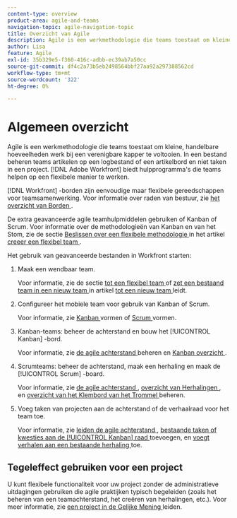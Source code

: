 ```yaml
---
content-type: overview
product-area: agile-and-teams
navigation-topic: agile-navigation-topic
title: Overzicht van Agile
description: Agile is een werkmethodologie die teams toestaat om kleine, handelbare hoeveelheden werk bij een verenigbare kapper te voltooien. In een bestand beheren teams artikelen op een logbestand of een artikelbord en niet taken in een project. [!DNL Adobe Workfront]  verstrekt hulpmiddelen die de hulpteams op een flexibele manier werken.
author: Lisa
feature: Agile
exl-id: 35b329e5-f360-416c-adbb-ec39ab7a50cc
source-git-commit: df4c2a73b5eb2498564bbf27aa92a297388562cd
workflow-type: tm+mt
source-wordcount: '322'
ht-degree: 0%

---
```


# Algemeen overzicht

Agile is een werkmethodologie die teams toestaat om kleine, handelbare hoeveelheden werk bij een verenigbare kapper te voltooien. In een bestand beheren teams artikelen op een logbestand of een artikelbord en niet taken in een project. [!DNL Adobe Workfront] biedt hulpprogramma&#39;s die teams helpen op een flexibele manier te werken.

[!DNL Workfront] -borden zijn eenvoudige maar flexibele gereedschappen voor teamsamenwerking. Voor informatie over raden van bestuur, zie [ het overzicht van Borden ](../agile/boards-overview.md).

De extra geavanceerde agile teamhulpmiddelen gebruiken of Kanban of Scrum. Voor informatie over de methodologieën van Kanban en van het Stom, zie de sectie [ Beslissen over een flexibele methodologie ](../agile/get-started-with-agile-in-workfront/create-an-agile-team.md#deciding) in het artikel [ creeer een flexibel team ](../agile/get-started-with-agile-in-workfront/create-an-agile-team.md).

Het gebruik van geavanceerde bestanden in Workfront starten:

1. Maak een wendbaar team.

   Voor informatie, zie de sectie [ tot een flexibel team ](../agile/get-started-with-agile-in-workfront/create-an-agile-team.md/#create-an-agile-team-1) of [ zet een bestaand team in een nieuw team ](../agile/get-started-with-agile-in-workfront/create-an-agile-team.md#converting-an-existing-team-into-an-agaile-team) in artikel [ tot een nieuw team ](../agile/get-started-with-agile-in-workfront/create-an-agile-team.md) leidt.

1. Configureer het mobiele team voor gebruik van Kanban of Scrum.

   Voor informatie, zie [ Kanban ](../agile/get-started-with-agile-in-workfront/configure-kanban.md) vormen of [ Scrum ](../agile/get-started-with-agile-in-workfront/configure-scrum.md) vormen.

1. Kanban-teams: beheer de achterstand en bouw het [!UICONTROL Kanban] -bord.

   Voor informatie, zie [ de agile achterstand ](../agile/work-in-an-agile-environment/manage-the-agile-backlog.md) beheren en [ Kanban overzicht ](../agile/use-kanban-in-an-agile-team/kanban-overview.md).

1. Scrumteams: beheer de achterstand, maak een herhaling en maak de [!UICONTROL Scrum] -board.

   Voor informatie, zie [ de agile achterstand ](../agile/work-in-an-agile-environment/manage-the-agile-backlog.md), [ overzicht van Herhalingen ](../agile/use-scrum-in-an-agile-team/iterations/iterations-overview.md), en [ overzicht van het Klembord van het Trommel ](../agile/use-scrum-in-an-agile-team/scrum-board/scrum-board-overview.md) beheren.

1. Voeg taken van projecten aan de achterstand of de verhaalraad voor het team toe.

   Voor informatie, zie [ leiden de agile achterstand ](../agile/work-in-an-agile-environment/manage-the-agile-backlog.md), [ bestaande taken of kwesties aan de [!UICONTROL Kanban] raad ](../agile/use-kanban-in-an-agile-team/add-existing-tasks-or-issues-to-the-kanban-board.md) toevoegen, en [ voegt verhalen aan een bestaande herhaling ](../agile/use-scrum-in-an-agile-team/iterations/add-stories-to-existing-iteration.md) toe.

## Tegeleffect gebruiken voor een project

U kunt flexibele functionaliteit voor uw project zonder de administratieve uitdagingen gebruiken die agile praktijken typisch begeleiden (zoals het beheren van een teamachterstand, het creëren van herhalingen, etc.). Voor meer informatie, zie [ een project in de Gelijke Mening ](/help/quicksilver/manage-work/projects/manage-projects/manage-projects-in-agile-view.md) leiden.
